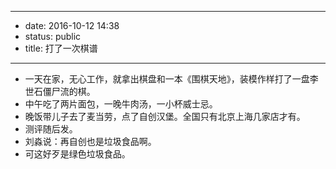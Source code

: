 - --
- date: 2016-10-12 14:38
- status: public
- title: 打了一次棋谱
- --
- 一天在家，无心工作，就拿出棋盘和一本《围棋天地》，装模作样打了一盘李世石僵尸流的棋。
- 中午吃了两片面包，一晚牛肉汤，一小杯威士忌。
- 晚饭带儿子去了麦当劳，点了自创汉堡。全国只有北京上海几家店才有。
- 测评随后发。
- 刘淼说：再自创也是垃圾食品啊。
- 可这好歹是绿色垃圾食品。
